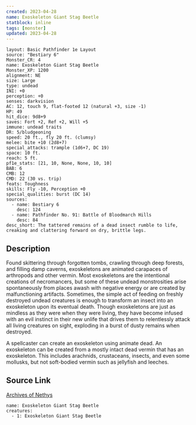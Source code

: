 ```yaml
---
created: 2023-04-28
name: Exoskeleton Giant Stag Beetle
statblock: inline
tags: [monster]
updated: 2023-04-28
---
```

```statblock
layout: Basic Pathfinder 1e Layout
source: "Bestiary 6"
Monster_CR: 4
name: Exoskeleton Giant Stag Beetle
Monster_XP: 1200
alignment: NE
size: Large
type: undead
INI: +0
perception: +0
senses: darkvision
AC: 12, touch 9, flat-footed 12 (natural +3, size -1)
HP: 49
hit_dice: 9d8+9
saves: Fort +2, Ref +2, Will +5
immune: undead traits
DR: 5/bludgeoning
speed: 20 ft., fly 20 ft. (clumsy)
melee: bite +10 (2d8+7)
special_attacks: trample (1d6+7, DC 19)
space: 10 ft.
reach: 5 ft.
pf1e_stats: [21, 10, None, None, 10, 10]
BAB: 6
CMB: 12
CMD: 22 (30 vs. trip)
feats: Toughness
skills: Fly -10, Perception +0
special_qualities: burst (DC 14)
sources:
  - name: Bestiary 6
    desc: 124
  - name: Pathfinder No. 91: Battle of Bloodmarch Hills
    desc: 84
desc_short: The tattered remains of a dead insect rumble to life, creaking and clattering forward on dry, brittle legs.
```
## Description
Found skittering through forgotten tombs, crawling through deep forests, and filling damp caverns, exoskeletons are animated carapaces of arthropods and other vermin. Most exoskeletons are the intentional creations of necromancers, but some of these undead monstrosities arise spontaneously from places awash with negative energy or are created by malfunctioning artifacts. Sometimes, the simple act of feeding on freshly destroyed undead creatures is enough to transform an insect into an exoskeleton upon its eventual death. Though exoskeletons are just as mindless as they were when they were living, they have become infused with an evil instinct in their new unlife that drives them to relentlessly attack all living creatures on sight, exploding in a burst of dusty remains when destroyed. 

A spellcaster can create an exoskeleton using animate dead. An exoskeleton can be created from a mostly intact dead vermin that has an exoskeleton. This includes arachnids, crustaceans, insects, and even some mollusks, but not soft-bodied vermin such as jellyfish and leeches.
## Source Link
[Archives of Nethys](https://aonprd.com/MonsterDisplay.aspx?ItemName=Exoskeleton%20Giant%20Stag%20Beetle)
```encounter-table
name: Exoskeleton Giant Stag Beetle
creatures:
  - 1: Exoskeleton Giant Stag Beetle
```
